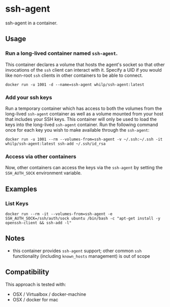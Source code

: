 # ssh-agent

ssh-agent in a container.

## Usage

### Run a long-lived container named `ssh-agent`. 

This container declares a volume that hosts the agent's socket so that other invocations of the `ssh` client can interact with it. Specify a UID if you would like non-root `ssh` clients in other containers to be able to connect.

```console
docker run -u 1001 -d --name=ssh-agent whilp/ssh-agent:latest
```

### Add your ssh keys

Run a temporary container which has access to both the volumes from the long-lived `ssh-agent` container as well as a volume mounted from your host that includes your SSH keys. This container will only be used to load the keys into the long-lived `ssh-agent` container. Run the following command once for each key you wish to make available through the `ssh-agent`:

```console
docker run -u 1001 --rm --volumes-from=ssh-agent -v ~/.ssh:~/.ssh -it whilp/ssh-agent:latest ssh-add ~/.ssh/id_rsa
```

### Access via other containers

Now, other containers can access the keys via the `ssh-agent` by setting the `SSH_AUTH_SOCK` environment variable.

## Examples

### List Keys

```console
docker run --rm -it --volumes-from=ssh-agent -e SSH_AUTH_SOCK=/ssh/auth/sock ubuntu /bin/bash -c "apt-get install -y openssh-client && ssh-add -l"
```

## Notes

- this container provides `ssh-agent` support; other common `ssh` functionality (including `known_hosts` management) is out of scope

## Compatibility

This approach is tested with:

- OSX / Virtualbox / docker-machine
- OSX / docker for mac
